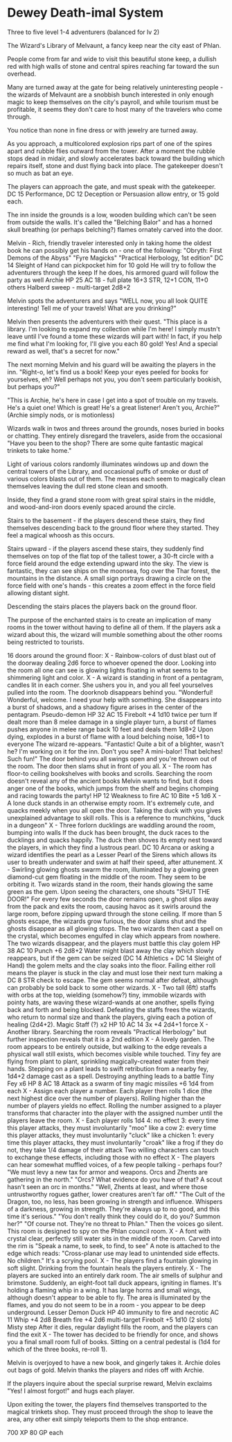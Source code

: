 Dewey Death-imal System
=======================

Three to five level 1-4 adventurers (balanced for lv 2)

The Wizard's Library of Melvaunt, a fancy keep near the city east of Phlan.

People come from far and wide to visit this beautiful stone keep, a dullish red with
high walls of stone and central spires reaching far toward the sun overhead.

Many are turned away at the gate for being relatively uninteresting people - the wizards of
Melvaunt are a snobbish bunch interested in only enough magic to keep themselves on the city's
payroll, and while tourism must be profitable, it seems they don't care to host many of the
travelers who come through.

You notice than none in fine dress or with jewelry are turned away.

As you approach, a multicolored explosion rips part of one of the spires apart and rubble flies
outward from the tower. After a moment the rubble stops dead in midair, and slowly accelerates back
toward the building which repairs itself, stone and dust flying back into place. The gatekeeper
doesn't so much as bat an eye.

The players can approach the gate, and must speak with the gatekeeper.
DC 15 Performance, DC 12 Deception or Persuasion allow entry, or 15 gold each.

The inn inside the grounds is a low, wooden building which can't be seen from outside the walls.
It's called the "Belching Balor" and has a horned skull breathing (or perhaps belching?) flames
ornately carved into the door.

Melvin - Rich, friendly traveler interested only in taking home the oldest book he can
possibly get his hands on - one of the following:
  "Obryth: First Demons of the Abyss"
  "Fyre Magicks"
  "Practical Herbology, 1st edition"
DC 14 Sleight of Hand can pickpocket him for 10 gold
He will try to follow the adventurers through the keep
  If he does, his armored guard will follow the party as well
  Archie
  HP 25
  AC 18 - full plate
  16+3 STR, 12+1 CON, 11+0 others
  Halberd sweep - multi-target 2d8+2

Melvin spots the adventurers and says "WELL now, you all look QUITE interesting! Tell me of your
travels! What are you drinking?"

Melvin then presents the adventurers with their quest.
"This place is a library. I'm looking to expand my collection while I'm here! I simply mustn't
leave until I've found a tome these wizards will part with! In fact, if you help me find what I'm
looking for, I'll give you each 80 gold! Yes! And a special reward as well, that's a secret for
now."

The next morning Melvin and his guard will be awaiting the players in the inn.
"Right-o, let's find us a book! Keep your eyes peeled for books for yourselves, eh? Well perhaps
not you, you don't seem particularly bookish, but perhaps you?"

"This is Archie, he's here in case I get into a spot of trouble on my travels. He's a quiet one!
Which is great! He's a great listener! Aren't you, Archie?" (Archie simply nods, or is motionless)

Wizards walk in twos and threes around the grounds, noses buried in books or chatting. They
entirely disregard the travelers, aside from the occasional "Have you been to the shop?
There are some quite fantastic magical trinkets to take home."

Light of various colors randomly illuminates windows up and down the central towers of the
Library, and occasional puffs of smoke or dust of various colors blasts out of them. The messes
each seem to magically clean themselves leaving the dull red stone clean and smooth.

Inside, they find a grand stone room with great spiral stairs in the middle, and wood-and-iron
doors evenly spaced around the circle.

Stairs to the basement - if the players descend these stairs, they find themselves descending back
to the ground floor where they started. They feel a magical whoosh as this occurs.

Stairs upward - if the players ascend these stairs, they suddenly find themselves on top of the
flat top of the tallest tower, a 30-ft circle with a force field around the edge extending upward
into the sky. The view is fantastic, they can see ships on the moonsea, fog over the Thar forest,
the mountains in the distance.
A small sign portrays drawing a circle on the force field with one's hands - this creates a zoom
effect in the force field allowing distant sight.

Descending the stairs places the players back on the ground floor.

The purpose of the enchanted stairs is to create an implication of many rooms in the tower
without having to define all of them. If the players ask a wizard about this, the wizard will
mumble something about the other rooms being restricted to tourists.

16 doors around the ground floor:
X - Rainbow-colors of dust blast out of the doorway dealing 2d6 force to whoever opened the door.
    Looking into the room all one can see is glowing lights floating in what seems to be shimmering
    light and color.
X - A wizard is standing in front of a pentagram, candles lit in each corner. She ushers you in,
    and you all feel yourselves pulled into the room. The doorknob disappears behind you.
    "Wonderful! Wonderful, welcome. I need your help with something. She disappears into a burst
    of shadows, and a shadowy figure arises in the center of the pentagram.
    Pseudo-demon
      HP 32
      AC 15
      Firebolt +4 1d10 twice per turn
      If dealt more than 8 melee damage in a single player turn, a burst of flames pushes
      anyone in melee range back 10 feet and deals them 1d8+2
      Upon dying, explodes in a burst of flame with a loud belching noise, 1d6+1 to everyone
    The wizard re-appears.
    "Fantastic! Quite a bit of a blighter, wasn't he? I'm working on it for the inn. Don't you
    see? A mini-balor! That belches! Such fun!"
    The door behind you all swings open and you're thrown out of the room. The door then slams
    shut in front of you all.
X - The room has floor-to ceiling bookshelves with books and scrolls. Searching the room doesn't
    reveal any of the ancient books Melvin wants to find, but it does anger one of the books, which
    jumps from the shelf and begins chomping and racing towards the party!
    HP 12 Weakness to fire
    AC 10
    Bite +5 1d6
X - A lone duck stands in an otherwise empty room. It's extremely cute, and quacks meekly when
    you all open the door. Taking the duck with you gives unexplained advantage to skill rolls.
    This is a reference to munchkins, "duck in a dungeon"
X - Three forlorn ducklings are waddling around the room, bumping into walls
    If the duck has been brought, the duck races to the ducklings and quacks happily.
    The duck then shoves its empty nest toward the players, in which they find a lustrous pearl.
    DC 10 Arcana or asking a wizard identifies the pearl as a Lesser Pearl of the Sirens
    which allows its user to breath underwater and swim at half their speed, after attunement.
X - Swirling glowing ghosts swarm the room, illuminated by a glowing green diamond-cut gem
    floating in the middle of the room. They seem to be orbiting it. Two wizards stand in the
    room, their hands glowing the same green as the gem. Upon seeing the characters, one shouts
    "SHUT THE DOOR!"
    For every few seconds the door remains open, a ghost slips away from the pack and exits the
    room, causing havoc as it swirls around the large room, before zipping upward through the stone
    ceiling.
    If more than 5 ghosts escape, the wizards grow furious, the door slams shut and the ghosts
    disappear as all glowing stops. The two wizards then cast a spell on the crystal, which
    becomes engulfed in clay which appears from nowhere. The two wizards disappear, and the players
    must battle this clay golem
    HP 38
    AC 10
    Punch +6 2d8+2
    Water might blast away the clay which slowly reappears, but if the gem can be seized
    (DC 14 Athletics + DC 14 Sleight of Hand) the golem melts and the clay soaks into the floor.
    Failing either roll means the player is stuck in the clay and must lose their next turn
    making a DC 8 STR check to escape.
    The gem seems normal after defeat, although can probably be sold back to some other wizards. 
X - Two tall (6ft) staffs with orbs at the top, wielding (somehow?) tiny, immobile wizards
    with pointy hats, are waving these wizard-wands at one another, spells flying back and forth and
    being blocked. Defeating the staffs frees the wizards, who return to normal size and thank
    the players, giving each a potion of healing (2d4+2).
    Magic Staff (?) x2
    HP 10
    AC 14
    3x +4 2d4+1 force
X - Another library. Searching the room reveals "Practical Herbology" but further inspection
    reveals that it is a 2nd edition
X - A lovely garden. The room appears to be entirely outside, but walking to the edge reveals a
    physical wall still exists, which becomes visible while touched.
    Tiny fey are flying from plant to plant, sprinkling magically-created water from their hands.
    Stepping on a plant leads to swift retribution from a nearby fey, 1d4+2 damage cast as a spell.
    Destroying anything leads to a battle
    Tiny Fey x6
    HP 8
    AC 18
    Attack as a swarm of tiny magic missiles +6 1d4 from each
X - Assign each player a number. Each player then rolls 1 dice (the next highest dice over the number
     of players). Rolling higher than the number of players yields no effect. Rolling the number
     assigned to a player transforms that character into the player with the assigned number
     until the players leave the room.
X - Each player rolls 1d4
    4: no effect
    3: every time this player attacks, they must involuntarily "moo" like a cow
    2: every time this player attacks, they must involuntarily "cluck" like a chicken
    1: every time this player attacks, they must involuntarily "croak" like a frog
      if they do not, they take 1/4 damage of their attack
    Two willing characters can touch to exchange these effects, including those
    with no effect
X - The players can hear somewhat muffled voices, of a few people talking - perhaps four?
    "We must levy a new tax for armor and weapons. Orcs and Zhents are gathering in the north."
    "Orcs? What evidence do you have of that? A scout hasn't seen an orc in months."
    "Well, Zhents at least, and where those untrustworthy rogues gather, lower creatures aren't
    far off."
    "The Cult of the Dragon, too, no less, has been growing in strength and influence. Whispers of
    a darkness, growing in strength. They're always up to no good, and this time it's
    serious."
    "You don't really think they could do it, do you? Summon her?"
    "Of course not. They're no threat to Phlan."
    Then the voices go silent.
    This room is designed to spy on the Phlan council room.
X - A font with crystal clear, perfectly still water sits in the middle of the room.
    Carved into the rim is "Speak a name, to seek, to find, to see"
    A note is attached to the edge which reads:
    "Cross-planar use may lead to unintended side effects. No children."
    It's a scrying pool.
X - The players find a fountain glowing in soft slight. Drinking from the fountain heals the
    players entirely.
X - The players are sucked into an entirely dark room. The air smells of sulphur and brimstone.
    Suddenly, an eight-foot tall duck appears, igniting in flames. It's holding a flaming whip in a wing.
    It has large horns and small wings, although doesn't appear to be able to fly. The area is
    illuminated by the flames, and you do not seem to be in a room - you appear to be
    deep underground.
    Lesser Demon Duck
    HP 40 immunity to fire and necrotic
    AC 11
    Whip +4 2d8
    Breath fire +4 2d6 multi-target
    Firebolt +5 1d10
    (2 slots) Misty step
    After it dies, regular daylight fills the room, and the players can find the exit
X - The tower has decided to be friendly for once, and shows you a final small room full of
    books. Sitting on a central pedestal is (1d4 for which of the three books, re-roll 1).

Melvin is overjoyed to have a new book, and gingerly takes it. Archie doles out bags of gold.
Melvin thanks the players and rides off with Archie.

If the players inquire about the special surprise reward, Melvin exclaims "Yes! I almost forgot!"
and hugs each player.

Upon exiting the tower, the players find themselves transported to the magical trinkets shop.
They must proceed through the shop to leave the area, any other exit simply teleports them to the
shop entrance.

700 XP
80 GP each
